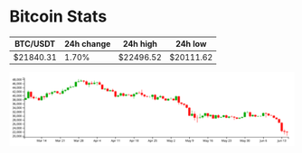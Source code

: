 # Bitcoin Stats

BTC/USDT|24h change|24h high|24h low|
|---|---|---|---|
|$21840.31|1.70%|$22496.52|$20111.62|

<img src="./chart.svg">
